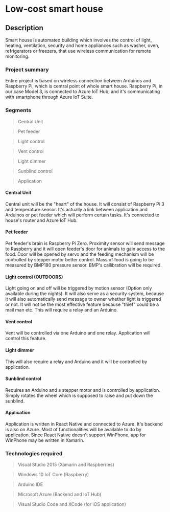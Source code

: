 # Low-cost smart house

## Description 

Smart house is automated building which involves the control of light, heating, ventilation, security
and home appliances such as washer, oven, refrigerators or freezers, that use wireless communication for remote monitoring.

### Project summary

Entire project is based on wireless connection between Arduinos and Raspberry Pi, which is central point of whole smart house.
Raspberry Pi, in our case Model 3, is connected to Azure IoT Hub, and it's communicating with smartphone through Azure IoT Suite.

### Segments
> Central Unit

> Pet feeder

> Light control

> Vent control

> Light dimmer

> Sunblind control

> Application


#### Central Unit
Central unit will be the "heart" of the house. It will consist of Raspberry Pi 3 and temperature sensor. It's actually a link between application and Arduinos or pet feeder which will perform certain tasks. It's connected to house's router and Azure IoT Hub.

#### Pet feeder
Pet feeder's brain is Raspberry Pi Zero. Proximity sensor will send message to Raspberry and it will open feeder's door for animals to gain access to the food. Door will be opened by servo and the feeding mechanism will be controlled by stepper motor better control. Mass of food is going to be measured by BMP180 pressure sensor. BMP's callibration will be required.

#### Light control (OUTDOORS)
Light going on and off will be triggered by motion sensor (Option only available during the nights). It will also serve as a security system, because it will also automatically send message to owner whether light is triggered or not. It will not be  the most effective feature because "thief" could be a mail man etc. This will require a relay and an Arduino.


#### Vent control
Vent will be controlled via one Arduino and one relay. Application will control this feature.

#### Light dimmer
This will also require a relay and Arduino and it will be controlled by application.

#### Sunblind control
Requires an Arduino and a stepper motor and is controlled by application. Simply rotates the wheel which is supposed to raise and put down the sunblind.

#### Application 
Application is written in React Native and connected to Azure. It's backend is also on Azure. Most of functionalities will be available to do by application. Since React Native doesn't support WinPhone, app for WinPhone may be written in Xamarin.


### Technologies required

> Visual Studio 2015 (Xamarin and Raspberries)

> Windows 10 IoT Core (Raspberry)

> Arduino IDE

> Microsoft Azure (Backend and IoT Hub)

> Visual Studio Code and XCode (for iOS application)

